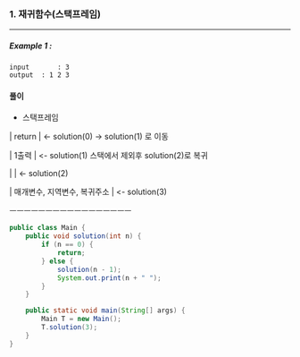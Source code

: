 ### 1. 재귀함수(스택프레임)

---

##### Example 1 :

```
input		: 3
output	: 1 2 3
```

#### 풀이

- 스택프레임

|	return									 |   <- solution(0) -> solution(1) 로 이동

|	1출력									 |   <- solution(1) 스택에서 제외후 solution(2)로 복귀

|												 |    <- solution(2)

|	매개변수, 지역변수, 복귀주소	|	<- solution(3)

ㅡㅡㅡㅡㅡㅡㅡㅡㅡㅡㅡㅡㅡㅡㅡㅡㅡ    

```java
public class Main {
    public void solution(int n) {
        if (n == 0) {
            return;
        } else {
            solution(n - 1);
            System.out.print(n + " ");
        }
    }

    public static void main(String[] args) {
        Main T = new Main();
        T.solution(3);
    }
}

```


